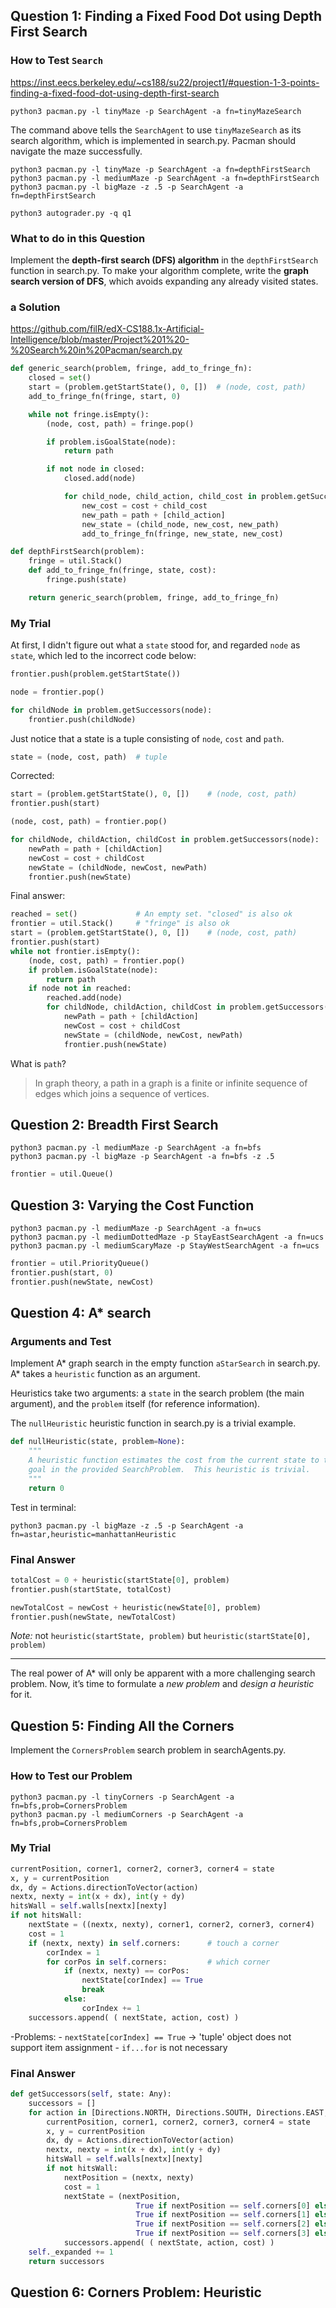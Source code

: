 ## Question 1: Finding a Fixed Food Dot using Depth First Search
### How to Test `Search`
https://inst.eecs.berkeley.edu/~cs188/su22/project1/#question-1-3-points-finding-a-fixed-food-dot-using-depth-first-search
```
python3 pacman.py -l tinyMaze -p SearchAgent -a fn=tinyMazeSearch
```
The command above tells the `SearchAgent` to use `tinyMazeSearch` as its search algorithm, which is implemented in search.py. Pacman should navigate the maze successfully.

```
python3 pacman.py -l tinyMaze -p SearchAgent -a fn=depthFirstSearch
python3 pacman.py -l mediumMaze -p SearchAgent -a fn=depthFirstSearch
python3 pacman.py -l bigMaze -z .5 -p SearchAgent -a fn=depthFirstSearch
```
```
python3 autograder.py -q q1
```
### What to do in this Question
Implement the **depth-first search (DFS) algorithm** in the `depthFirstSearch` function in search.py. To make your algorithm complete, write the **graph search version of DFS**, which avoids expanding any already visited states.

### a Solution
https://github.com/filR/edX-CS188.1x-Artificial-Intelligence/blob/master/Project%201%20-%20Search%20in%20Pacman/search.py
```python
def generic_search(problem, fringe, add_to_fringe_fn):
    closed = set()
    start = (problem.getStartState(), 0, [])  # (node, cost, path)
    add_to_fringe_fn(fringe, start, 0)

    while not fringe.isEmpty():
        (node, cost, path) = fringe.pop()

        if problem.isGoalState(node):
            return path

        if not node in closed:
            closed.add(node)

            for child_node, child_action, child_cost in problem.getSuccessors(node):
                new_cost = cost + child_cost
                new_path = path + [child_action]
                new_state = (child_node, new_cost, new_path)
                add_to_fringe_fn(fringe, new_state, new_cost)

def depthFirstSearch(problem):
    fringe = util.Stack()
    def add_to_fringe_fn(fringe, state, cost):
        fringe.push(state)

    return generic_search(problem, fringe, add_to_fringe_fn)

```
### My Trial
At first, I didn't figure out what a `state` stood for, and regarded `node` as `state`, which led to the incorrect code below: 


```python
frontier.push(problem.getStartState())
```
```python
node = frontier.pop()
```
```python
for childNode in problem.getSuccessors(node):
    frontier.push(childNode)
```


Just notice that a state is a tuple consisting of `node`, `cost` and `path`.
```python
state = (node, cost, path)  # tuple
```

Corrected:
```python
start = (problem.getStartState(), 0, [])    # (node, cost, path)
frontier.push(start)
```
```python
(node, cost, path) = frontier.pop()
```
```python
for childNode, childAction, childCost in problem.getSuccessors(node):
    newPath = path + [childAction]
    newCost = cost + childCost
    newState = (childNode, newCost, newPath)
    frontier.push(newState)
```
Final answer:
```python
reached = set()             # An empty set. "closed" is also ok
frontier = util.Stack()     # "fringe" is also ok
start = (problem.getStartState(), 0, [])    # (node, cost, path)
frontier.push(start)
while not frontier.isEmpty():
    (node, cost, path) = frontier.pop()
    if problem.isGoalState(node):
        return path
    if node not in reached:
        reached.add(node)
        for childNode, childAction, childCost in problem.getSuccessors(node):
            newPath = path + [childAction]
            newCost = cost + childCost
            newState = (childNode, newCost, newPath)
            frontier.push(newState)
```
What is `path`?
> In graph theory, a path in a graph is a finite or infinite sequence of edges which joins a sequence of vertices.

## Question 2: Breadth First Search
```
python3 pacman.py -l mediumMaze -p SearchAgent -a fn=bfs
python3 pacman.py -l bigMaze -p SearchAgent -a fn=bfs -z .5
```
```python
frontier = util.Queue()
```

## Question 3: Varying the Cost Function
```
python3 pacman.py -l mediumMaze -p SearchAgent -a fn=ucs
python3 pacman.py -l mediumDottedMaze -p StayEastSearchAgent -a fn=ucs
python3 pacman.py -l mediumScaryMaze -p StayWestSearchAgent -a fn=ucs
```
```python
frontier = util.PriorityQueue()
frontier.push(start, 0)
frontier.push(newState, newCost)
```

## Question 4: A* search
### Arguments and Test
Implement A* graph search in the empty function `aStarSearch` in search.py. A* takes a `heuristic` function as an argument. 

Heuristics take two arguments: a `state` in the search problem (the main argument), and the `problem` itself (for reference information). 

The `nullHeuristic` heuristic function in search.py is a trivial example.

```python
def nullHeuristic(state, problem=None):
    """
    A heuristic function estimates the cost from the current state to the nearest
    goal in the provided SearchProblem.  This heuristic is trivial.
    """
    return 0
```
Test in terminal:
```
python3 pacman.py -l bigMaze -z .5 -p SearchAgent -a fn=astar,heuristic=manhattanHeuristic
```

### Final Answer
```python
totalCost = 0 + heuristic(startState[0], problem)
frontier.push(startState, totalCost)

newTotalCost = newCost + heuristic(newState[0], problem)
frontier.push(newState, newTotalCost)
```

*Note:* not `heuristic(startState, problem)` but `heuristic(startState[0], problem)`

---
The real power of A* will only be apparent with a more challenging search problem. Now, it’s time to formulate a *new problem* and *design a heuristic* for it.

## Question 5: Finding All the Corners
Implement the `CornersProblem` search problem in searchAgents.py. 

### How to Test our Problem
```
python3 pacman.py -l tinyCorners -p SearchAgent -a fn=bfs,prob=CornersProblem
python3 pacman.py -l mediumCorners -p SearchAgent -a fn=bfs,prob=CornersProblem
```
### My Trial
```python
currentPosition, corner1, corner2, corner3, corner4 = state
x, y = currentPosition
dx, dy = Actions.directionToVector(action)
nextx, nexty = int(x + dx), int(y + dy)
hitsWall = self.walls[nextx][nexty]
if not hitsWall:
    nextState = ((nextx, nexty), corner1, corner2, corner3, corner4)
    cost = 1
    if (nextx, nexty) in self.corners:      # touch a corner
        corIndex = 1
        for corPos in self.corners:         # which corner    
            if (nextx, nexty) == corPos:
                nextState[corIndex] == True
                break
            else:
                corIndex += 1
    successors.append( ( nextState, action, cost) )
```
-Problems:
    - `nextState[corIndex] == True` -> 'tuple' object does not support item assignment
    - `if...for` is not necessary

### Final Answer
```python
def getSuccessors(self, state: Any):
    successors = []
    for action in [Directions.NORTH, Directions.SOUTH, Directions.EAST, Directions.WEST]:
        currentPosition, corner1, corner2, corner3, corner4 = state
        x, y = currentPosition
        dx, dy = Actions.directionToVector(action)
        nextx, nexty = int(x + dx), int(y + dy)
        hitsWall = self.walls[nextx][nexty]
        if not hitsWall:
            nextPosition = (nextx, nexty)
            cost = 1
            nextState = (nextPosition, 
                            True if nextPosition == self.corners[0] else corner1,
                            True if nextPosition == self.corners[1] else corner2, 
                            True if nextPosition == self.corners[2] else corner3,
                            True if nextPosition == self.corners[3] else corner4)
            successors.append( ( nextState, action, cost) )
    self._expanded += 1
    return successors
```


## Question 6: Corners Problem: Heuristic

